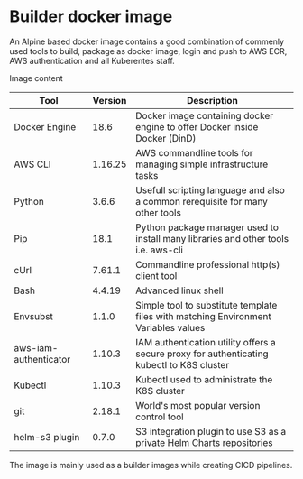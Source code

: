 # Builder docker image 

[hub]: https://hub.docker.com/r/asorour/docker-aws-cli


An Alpine based docker image contains a good combination of commenly used tools to build, package as docker image, login and push to AWS ECR, AWS authentication and all Kuberentes staff.


Image content

|Tool                   |Version        |Description                                                                               |
|-----------------------|---------------|------------------------------------------------------------------------------------------|
|Docker Engine          |18.6           |Docker image containing docker engine to offer Docker inside Docker (DinD)                |
|AWS CLI                |1.16.25        |AWS commandline tools for managing simple infrastructure tasks                            |
|Python                 |3.6.6          |Usefull scripting language and also a common rerequisite for many other tools             |
|Pip                    |18.1           |Python package manager used to install many libraries and other tools i.e. aws-cli        |
|cUrl                   |7.61.1         |Commandline professional http(s) client tool                                              |
|Bash                   |4.4.19         |Advanced linux shell                                                                      |
|Envsubst               |1.1.0          |Simple tool to substitute template files with matching Environment Variables values       |
|aws-iam-authenticator  |1.10.3         |IAM authentication utility offers a secure proxy for authenticating kubectl to K8S cluster|
|Kubectl                |1.10.3         |Kubectl used to administrate the K8S cluster                                              |
|git                    |2.18.1         |World's most popular version control tool                                                 ||helm                   |2.10.0         |Package manager for K8S clusters that simplifies complex deployments with simple Charts   |
|helm-s3 plugin         |0.7.0          |S3 integration plugin to use S3 as a private Helm Charts repositories                     |

The image is mainly used as a builder images while creating CICD pipelines.
